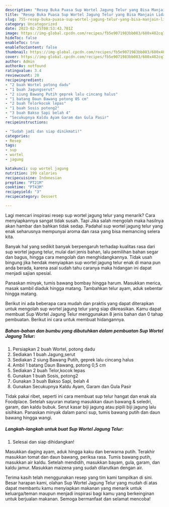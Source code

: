 ```yaml
---
description: "Resep Buka Puasa Sup Wortel Jagung Telur yang Bisa Manjain Lidah"
title: "Resep Buka Puasa Sup Wortel Jagung Telur yang Bisa Manjain Lidah"
slug: 755-resep-buka-puasa-sup-wortel-jagung-telur-yang-bisa-manjain-lidah
category: Uncategorized
date: 2023-02-25T08:53:43.701Z
image: https://img-global.cpcdn.com/recipes/fb5e9071983bb083/680x482cq70/sup-wortel-jagung-telur-foto-resep-utama.jpg
hideToc: false
enableToc: true
enableTocContent: false
thumbnail: https://img-global.cpcdn.com/recipes/fb5e9071983bb083/680x482cq70/sup-wortel-jagung-telur-foto-resep-utama.jpg
cover: https://img-global.cpcdn.com/recipes/fb5e9071983bb083/680x482cq70/sup-wortel-jagung-telur-foto-resep-utama.jpg
author: Admin
authorAv: notfound
ratingvalue: 3.4
reviewcount: 20
recipeingredient:
- "2 buah Wortel potong dadu"
- "1 buah Jagungserut"
- "2 siung Bawang Putih geprek lalu cincang halus"
- "1 batang Daun Bawang potong 05 cm"
- "2 buah Telorkocok lepas"
- "1 buah Sosis potong2"
- "3 buah Bakso Sapi belah 4"
- "Secukupnya Kaldu Ayam Garam dan Gula Pasir"
recipeinstructions:

- "Sudah jadi dan siap dinikmati!"
categories:
- Resep
tags:
- sup
- wortel
- jagung

katakunci: sup wortel jagung 
nutrition: 199 calories
recipecuisine: Indonesian
preptime: "PT21M"
cooktime: "PT43M"
recipeyield: "3"
recipecategory: Dessert

---
```



Lagi mencari inspirasi resep sup wortel jagung telur yang menarik? Cara menyiapkannya sangat tidak susah. Tapi Jika salah mengolah maka hasilnya akan hambar dan bahkan tidak sedap. Padahal sup wortel jagung telur yang enak seharusnya mempunyai aroma dan rasa yang bisa memancing selera kita.


Banyak hal yang sedikit banyak berpengaruh terhadap kualitas rasa dari sup wortel jagung telur, mulai dari jenis bahan, lalu pemilihan bahan segar dan bagus, hingga cara mengolah dan menghidangkannya. Tidak usah bingung jika hendak menyiapkan sup wortel jagung telur enak di mana pun anda berada, karena asal sudah tahu caranya maka hidangan ini dapat menjadi sajian spesial.

Panaskan minyak, tumis bawang bombay hingga harum. Masukkan merica, masak sambil diaduk hingga matang. Tambahkan telur ayam, aduk sebentar hingga matang.


Berikut ini ada beberapa cara mudah dan praktis yang dapat diterapkan untuk mengolah sup wortel jagung telur yang siap dikreasikan. Kamu dapat membuat Sup Wortel Jagung Telur menggunakan 8 jenis bahan dan 0 tahap pembuatan. Berikut ini cara untuk membuat hidangannya.

<!--inarticleads1-->

##### Bahan-bahan dan bumbu yang dibutuhkan dalam pembuatan Sup Wortel Jagung Telur:

1. Persiapkan 2 buah Wortel, potong dadu
1. Sediakan 1 buah Jagung,serut
1. Sediakan 2 siung Bawang Putih, geprek lalu cincang halus
1. Ambil 1 batang Daun Bawang, potong 0,5 cm
1. Sediakan 2 buah Telor,kocok lepas
1. Gunakan 1 buah Sosis, potong2
1. Gunakan 3 buah Bakso Sapi, belah 4
1. Gunakan Secukupnya Kaldu Ayam, Garam dan Gula Pasir


Tidak pakai ribet, seperti ini cara membuat sup telur hangat dan enak ala Foodplace. Setelah sayuran matang masukkan daun bawang &amp; seledri, garam, dan kaldu bubuk. Serut kasar biji jagung atau pipili biji jagung lalu sisihkan. Panaskan minyak dalam panci sup, tumis bawang putih dan daun bawang hingga wangi. 

<!--inarticleads2-->

##### Langkah-langkah untuk buat Sup Wortel Jagung Telur:


1. Selesai dan siap dihidangkan!

Masukkan daging ayam, aduk hingga kaku dan berwarna putih. Terakhir masukkan tomat dan daun bawang, periksa rasa. Tumis bawang putih, masukkan air kaldu. Setelah mendidih, masukkan bayam, gula, garam, dan kaldu jamur. Masukkan maizena yang sudah dilarutkan dengan air. 

Terima kasih telah menggunakan resep yang tim kami tampilkan di sini. Besar harapan kami, olahan Sup Wortel Jagung Telur yang mudah di atas dapat membantu kamu menyiapkan makanan yang menarik untuk keluarga/teman maupun menjadi inspirasi bagi kamu yang berkeinginan untuk berjualan makanan. Semoga bermanfaat dan selamat mencoba!
